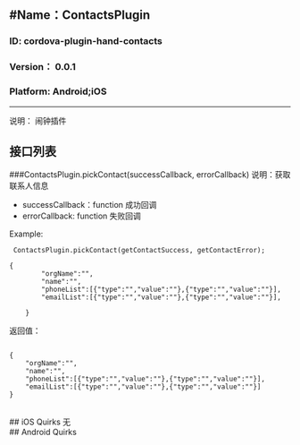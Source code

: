 #Name：ContactsPlugin
-----------
### ID: cordova-plugin-hand-contacts
### Version： 0.0.1
### Platform: Android;iOS
-----------------
说明： 闹钟插件


## 接口列表

###ContactsPlugin.pickContact(successCallback, errorCallback)
说明：获取联系人信息

* successCallback：function 成功回调
* errorCallback: function 失败回调


Example:
<pre><code> ContactsPlugin.pickContact(getContactSuccess, getContactError);

{		"orgName":"",		"name":"",		"phoneList":[{"type":"","value":""},{"type":"","value":""}],		"emailList":[{"type":"","value":""},{"type":"","value":""}],	}
</code></pre>

返回值：
<pre><code>
{	"orgName":"",	"name":"",	"phoneList":[{"type":"","value":""},{"type":"","value":""}],	"emailList":[{"type":"","value":""},{"type":"","value":""}]}
</code></pre>




<br/>
## iOS Quirks
无

  
    


<br/>
## Android Quirks

